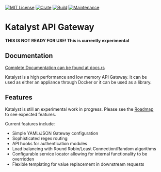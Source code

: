 [![MIT License](https://img.shields.io/github/license/proctorlabs/katalyst.svg)](LICENSE)
[![Crate](https://img.shields.io/crates/v/katalyst.svg)](https://crates.io/crates/katalyst)
[![Build](https://img.shields.io/azure-devops/build/proctorlabs/katalyst/1.svg)](https://dev.azure.com/proctorlabs/katalyst/_build?definitionId=1)
[![Maintenance](https://img.shields.io/badge/maintenance-experimental-blue.svg)](https://crates.io/crates/katalyst)

# Katalyst API Gateway

**THIS IS NOT READY FOR USE! This is currently experimental**

## Documentation

[Complete Documentation can be found at docs.rs](https://docs.rs/katalyst/)

Katalyst is a high performance and low memory API Gateway. It can be used as either an
appliance through Docker or it can be used as a library.

## Features

Katalyst is still an experimental work in progress. Please see the [Roadmap](ROADMAP.md)
to see expected features.

Current features include:

* Simple YAML/JSON Gateway configuration
* Sophisticated regex routing
* API hooks for authentication modules
* Load balancing with Round Robin/Least Connection/Random algorithms
* Configurable service locator allowing for internal functionality to be overridden
* Flexible templating for value replacement in downstream requests